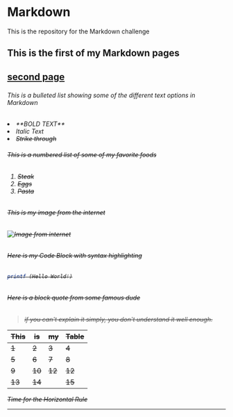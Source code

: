 # Markdown
This is the repository for the Markdown challenge

<h2> This is the first of my Markdown pages <h2>

[second page](second.md)

<h6> This is a bulleted list showing some of the different text options in Markdown<h6>

<u1>
<li> **BOLD TEXT** <i>
<li> <i> Italic Text <i>
<li> <strike>Strike through
</u1>

<h6> This is a numbered list of some of my favorite foods<h6>

1. Steak
2. Eggs
3. Pasta

<h6>This is my image from the internet<h6>


![Image from internet](https://www.popsci.com/sites/popsci.com/files/styles/1000_1x_/public/import/2014/BlackHole_0.jpg?itok=AGqZ-Yy7)

<h6> Here is my Code Block with syntax highlighting<h6>

```php
printf (Hello World!)
```
<h6> Here is a block quote from some famous dude<h6>

> if you can't explain it simply, you don't understand it well enough.

|This|is|my|Table|
|----|--|-|------|
|  1  | 2 |3 |  4    |
|  5  |6  | 7|  8    |  
| 9   |10  |12 |   12   |
| 13   | 14 | |   15   |      

Time for the Horizontal Rule
***
